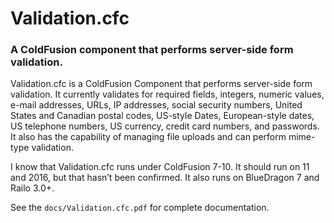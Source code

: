 # Validation.cfc
### A ColdFusion component that performs server-side form validation.

Validation.cfc is a ColdFusion Component that performs server-side form validation. It currently validates for required fields, integers, numeric values, e-mail addresses, URLs, IP addresses, social security numbers, United States and Canadian postal codes, US-style Dates, European-style dates, US telephone numbers, US currency, credit card numbers, and passwords. It also has the capability of managing file uploads and can perform mime-type validation.

I know that Validation.cfc runs under ColdFusion 7-10. It should run on 11 and 2016, but that hasn’t been confirmed. It also runs on BlueDragon 7 and Railo 3.0+.

See the `docs/Validation.cfc.pdf` for complete documentation.
